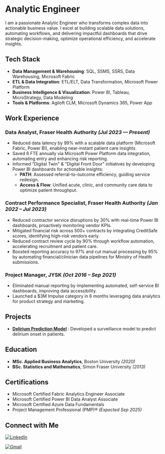 # Analytic Engineer

I am a passionate Analytic Engineer who transforms complex data into actionable business value. I excel at building scalable data solutions, automating workflows, and delivering impactful dashboards that drive strategic decision-making, optimize operational efficiency, and accelerate insights.

## Tech Stack

- **Data Management & Warehousing**: SQL, SSMS, SSRS, Data Warehousing, Microsoft Fabric 
- **ETL & Data Integration**: ETL/ELT, Data Transformation, Microsoft Power Platform  
- **Business Intelligence & Visualization**: Power BI, Tableau, MicroStrategy, Data Modeling  
- **Tools & Platforms**: Agiloft CLM, Microsoft Dynamics 365, Power App  

##  Work Experience

### **Data Analyst, Fraser Health Authority**  *(Jul 2023 — Present)*

- Reduced data latency by 99% with a scalable data platform (Microsoft Fabric, Power BI), enabling near-instant patient care insights.  
- Saved 6 FTE annually via Microsoft Power Platform data integration, automating entry and enhancing risk reporting.  
- Informed "Digital Twin" & "Digital Front Door" initiatives by developing Power BI dashboards for actionable insights:  
  - **PATH**: Assessed referral-to-outcome efficiency, guiding service redesign.  
  - **Access & Flow**: Unified acute, clinic, and community care data to optimize patient throughput.  

### **Contract Performance Specialist, Fraser Health Authority** *(Jan 2022 – Jul 2023)*

- Reduced contractor service disruptions by 30% with real-time Power BI dashboards, proactively monitoring vendor KPIs.  
- Mitigated financial risk across 500+ contracts by integrating CreditSafe scores, identifying high-risk vendors early.  
- Reduced contract review cycle by 90% through workflow automation, accelerating recruitment and patient care.  
- Boosted reporting accuracy to 97% and cut manual processing by 95% by automating financial/clinician data pipelines for Ministry of Health submissions.  

### **Project Manager, JYSK**  *(Oct 2016 – Sep 2021)*

- Eliminated manual reporting by implementing automated, self-service BI dashboards, improving data accessibility.  
- Launched a \$3M Impulse category in 6 months leveraging data analytics for product strategy and marketing.  


##  Projects

- **[Delirium Prediction Model](https://evehliu.github.io/Delirium/)** : Developed a surveillance model to predict delirium onset in patients.  
  

##  Education

- **MSc. Applied Business Analytics**, Boston University *(2020)*  
- **BSc. Statistics and Mathematics**, Simon Fraser University *(2013)*  


##  Certifications

- Microsoft Certified Fabric Analytics Engineer Associate  
- Microsoft Certified Power BI Data Analyst Associate  
- Microsoft Certified Azure Data Fundamentals  
- Project Management Professional (PMP)® *(Expected Sep 2025)*  


##  Connect with Me

[![LinkedIn](https://img.shields.io/badge/LinkedIn-Profile-blue?logo=linkedin&logoColor=white)](https://www.linkedin.com/in/evyliu/)

[![Gmail](https://img.shields.io/badge/Gmail-evehliu%40example.com-red?logo=gmail&logoColor=white)](mailto:evehliu@gmail.com)
